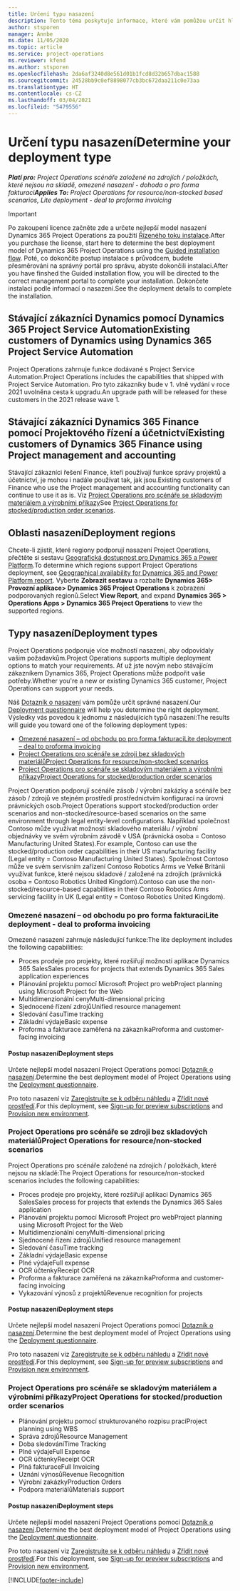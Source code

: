 ```yaml
---
title: Určení typu nasazení
description: Tento téma poskytuje informace, které vám pomůžou určit hlavní typ nasazení Project Operations pro vaši společnost.
author: stsporen
manager: Annbe
ms.date: 11/05/2020
ms.topic: article
ms.service: project-operations
ms.reviewer: kfend
ms.author: stsporen
ms.openlocfilehash: 2da6af3240d8e561d01b1fcd8d32b657dbac1588
ms.sourcegitcommit: 24528bb9c0ef8898077cb3bc672daa211c0e73aa
ms.translationtype: HT
ms.contentlocale: cs-CZ
ms.lasthandoff: 03/04/2021
ms.locfileid: "5479556"
---
```

# <a name="determine-your-deployment-type"></a><span data-ttu-id="3dac2-103">Určení typu nasazení</span><span class="sxs-lookup"><span data-stu-id="3dac2-103">Determine your deployment type</span></span>

<span data-ttu-id="3dac2-104">_**Platí pro:** Project Operations scénáře založené na zdrojích / položkách, které nejsou na skladě, omezené nasazení - dohoda o pro forma fakturaci_</span><span class="sxs-lookup"><span data-stu-id="3dac2-104">_**Applies To:** Project Operations for resource/non-stocked based scenarios, Lite deployment - deal to proforma invoicing_</span></span>

> [!IMPORTANT]
> <span data-ttu-id="3dac2-105">Po zakoupení licence začněte zde a určete nejlepší model nasazení Dynamics 365 Project Operations za použití [Řízeného toku instalace](https://aka.ms/provisionprojectoperations).</span><span class="sxs-lookup"><span data-stu-id="3dac2-105">After you purchase the license, start here to determine the best deployment model of Dynamics 365 Project Operations using the [Guided installation flow](https://aka.ms/provisionprojectoperations).</span></span>
> <span data-ttu-id="3dac2-106">Poté, co dokončíte postup instalace s průvodcem, budete přesměrováni na správný portál pro správu, abyste dokončili instalaci.</span><span class="sxs-lookup"><span data-stu-id="3dac2-106">After you have finshed the Guided installation flow, you will be directed to the correct management portal to complete your installation.</span></span> <span data-ttu-id="3dac2-107">Dokončete instalaci podle informací o nasazení.</span><span class="sxs-lookup"><span data-stu-id="3dac2-107">See the deployment details to complete the installation.</span></span>


## <a name="existing-customers-of-dynamics-using-dynamics-365-project-service-automation"></a><span data-ttu-id="3dac2-108">Stávající zákazníci Dynamics pomocí Dynamics 365 Project Service Automation</span><span class="sxs-lookup"><span data-stu-id="3dac2-108">Existing customers of Dynamics using Dynamics 365 Project Service Automation</span></span>
<span data-ttu-id="3dac2-109">Project Operations zahrnuje funkce dodávané s Project Service Automation.</span><span class="sxs-lookup"><span data-stu-id="3dac2-109">Project Operations includes the capabilities that shipped with Project Service Automation.</span></span> <span data-ttu-id="3dac2-110">Pro tyto zákazníky bude v 1. vlně vydání v roce 2021 uvolněna cesta k upgradu.</span><span class="sxs-lookup"><span data-stu-id="3dac2-110">An upgrade path will be released for these customers in the 2021 release wave 1.</span></span>

## <a name="existing-customers-of-dynamics-365-finance-using-project-management-and-accounting"></a><span data-ttu-id="3dac2-111">Stávající zákazníci Dynamics 365 Finance pomocí Projektového řízení a účetnictví</span><span class="sxs-lookup"><span data-stu-id="3dac2-111">Existing customers of Dynamics 365 Finance using Project management and accounting</span></span> 

<span data-ttu-id="3dac2-112">Stávající zákazníci řešení Finance, kteří používají funkce správy projektů a účetnictví, je mohou i nadále používat tak, jak jsou.</span><span class="sxs-lookup"><span data-stu-id="3dac2-112">Existing customers of Finance who use the Project management and accounting functionality can continue to use it as is.</span></span> <span data-ttu-id="3dac2-113">Viz [Project Operations pro scénáře se skladovým materiálem a výrobními příkazy](#pma)</span><span class="sxs-lookup"><span data-stu-id="3dac2-113">See [Project Operations for stocked/production order scenarios](#pma).</span></span>


## <a name="deployment-regions"></a><span data-ttu-id="3dac2-114">Oblasti nasazení</span><span class="sxs-lookup"><span data-stu-id="3dac2-114">Deployment regions</span></span>
<span data-ttu-id="3dac2-115">Chcete-li zjistit, které regiony podporují nasazení Project Operations, přečtěte si sestavu [ Geografická dostupnost pro Dynamics 365 a Power Platform](https://dynamics.microsoft.com/en-us/geographic-availability/).</span><span class="sxs-lookup"><span data-stu-id="3dac2-115">To determine which regions support Project Operations deployment, see [Geographical availability for Dynamics 365 and Power Platform report](https://dynamics.microsoft.com/en-us/geographic-availability/).</span></span> <span data-ttu-id="3dac2-116">Vyberte **Zobrazit sestavu** a rozbalte **Dynamics 365> Provozní aplikace> Dynamics 365 Project Operations** k zobrazení podporovaných regionů.</span><span class="sxs-lookup"><span data-stu-id="3dac2-116">Select **View Report**, and expand **Dynamics 365 > Operations Apps > Dynamics 365 Project Operations** to view the supported regions.</span></span>

## <a name="deployment-types"></a><span data-ttu-id="3dac2-117">Typy nasazení</span><span class="sxs-lookup"><span data-stu-id="3dac2-117">Deployment types</span></span>
<span data-ttu-id="3dac2-118">Project Operations podporuje více možností nasazení, aby odpovídaly vašim požadavkům.</span><span class="sxs-lookup"><span data-stu-id="3dac2-118">Project Operations supports multiple deployment options to match your requirements.</span></span> <span data-ttu-id="3dac2-119">Ať už jste novým nebo stávajícím zákazníkem Dynamics 365, Project Operations může podpořit vaše potřeby.</span><span class="sxs-lookup"><span data-stu-id="3dac2-119">Whether you're a new or existing Dynamics 365 customer, Project Operations can support your needs.</span></span>

<span data-ttu-id="3dac2-120">Náš [Dotazník o nasazení](https://aka.ms/provisionprojectoperations) vám pomůže určit správné nasazení.</span><span class="sxs-lookup"><span data-stu-id="3dac2-120">Our [Deployment questionnaire](https://aka.ms/provisionprojectoperations) will help you determine the right deployment.</span></span> <span data-ttu-id="3dac2-121">Výsledky vás povedou k jednomu z následujících typů nasazení:</span><span class="sxs-lookup"><span data-stu-id="3dac2-121">The results will guide you toward one of the following deployment types:</span></span>

- [<span data-ttu-id="3dac2-122">Omezené nasazení – od obchodu po pro forma fakturaci</span><span class="sxs-lookup"><span data-stu-id="3dac2-122">Lite deployment – deal to proforma invoicing</span></span>](#lite)
- [<span data-ttu-id="3dac2-123">Project Operations pro scénáře se zdroji bez skladových materiálů</span><span class="sxs-lookup"><span data-stu-id="3dac2-123">Project Operations for resource/non-stocked scenarios</span></span>](#integrated)
- [<span data-ttu-id="3dac2-124">Project Operations pro scénáře se skladovým materiálem a výrobními příkazy</span><span class="sxs-lookup"><span data-stu-id="3dac2-124">Project Operations for stocked/production order scenarios</span></span>](#pma)

<span data-ttu-id="3dac2-125">Project Operation podporují scénáře zásob / výrobní zakázky a scénáře bez zásob / zdrojů ve stejném prostředí prostřednictvím konfigurací na úrovni právnických osob.</span><span class="sxs-lookup"><span data-stu-id="3dac2-125">Project Operations support stocked/production order scenarios and non-stocked/resource-based scenarios on the same environment through legal entity-level configurations.</span></span> <span data-ttu-id="3dac2-126">Například společnost Contoso může využívat možnosti skladového materiálu / výrobní objednávky ve svém výrobním závodě v USA (právnická osoba = Contoso Manufacturing United States).</span><span class="sxs-lookup"><span data-stu-id="3dac2-126">For example, Contoso can use the stocked/production order capabilities in their US manufacturing facility (Legal entity = Contoso Manufacturing United States).</span></span> <span data-ttu-id="3dac2-127">Společnost Contoso může ve svém servisním zařízení Contoso Robotics Arms ve Velké Británii využívat funkce, které nejsou skladové / založené na zdrojích (právnická osoba = Contoso Robotics United Kingdom).</span><span class="sxs-lookup"><span data-stu-id="3dac2-127">Contoso can use the non-stocked/resource-based capabilities in their Contoso Robotics Arms servicing facility in UK (Legal entity = Contoso Robotics United Kingdom).</span></span>

### <a name="lite-deployment---deal-to-proforma-invoicing"></a><a  name="lite"></a><span data-ttu-id="3dac2-128">Omezené nasazení – od obchodu po pro forma fakturaci</span><span class="sxs-lookup"><span data-stu-id="3dac2-128">Lite deployment - deal to proforma invoicing</span></span>

<span data-ttu-id="3dac2-129">Omezené nasazení zahrnuje následující funkce:</span><span class="sxs-lookup"><span data-stu-id="3dac2-129">The lite deployment includes the following capabilities:</span></span>

- <span data-ttu-id="3dac2-130">Proces prodeje pro projekty, které rozšiřují možnosti aplikace Dynamics 365 Sales</span><span class="sxs-lookup"><span data-stu-id="3dac2-130">Sales process for projects that extends Dynamics 365 Sales application experiences</span></span>
- <span data-ttu-id="3dac2-131">Plánování projektu pomocí Microsoft Project pro web</span><span class="sxs-lookup"><span data-stu-id="3dac2-131">Project planning using Microsoft Project for the Web</span></span>
- <span data-ttu-id="3dac2-132">Multidimenzionální ceny</span><span class="sxs-lookup"><span data-stu-id="3dac2-132">Multi-dimensional pricing</span></span>
- <span data-ttu-id="3dac2-133">Sjednocené řízení zdrojů</span><span class="sxs-lookup"><span data-stu-id="3dac2-133">Unified resource management</span></span>
- <span data-ttu-id="3dac2-134">Sledování času</span><span class="sxs-lookup"><span data-stu-id="3dac2-134">Time tracking</span></span>
- <span data-ttu-id="3dac2-135">Základní výdaje</span><span class="sxs-lookup"><span data-stu-id="3dac2-135">Basic expense</span></span>
- <span data-ttu-id="3dac2-136">Proforma a fakturace zaměřená na zákazníka</span><span class="sxs-lookup"><span data-stu-id="3dac2-136">Proforma and customer-facing invoicing</span></span> 

#### <a name="deployment-steps"></a><span data-ttu-id="3dac2-137">Postup nasazení</span><span class="sxs-lookup"><span data-stu-id="3dac2-137">Deployment steps</span></span>
<span data-ttu-id="3dac2-138">Určete nejlepší model nasazení Project Operations pomocí [Dotazník o nasazení](https://aka.ms/provisionprojectoperations).</span><span class="sxs-lookup"><span data-stu-id="3dac2-138">Determine the best deployment model of Project Operations using the [Deployment questionnaire](https://aka.ms/provisionprojectoperations).</span></span>

<span data-ttu-id="3dac2-139">Pro toto nasazení viz [Zaregistrujte se k odběru náhledu](lite-preview-subscription-sign-up.md) a [Zřídit nové prostředí](lite-deployment.md).</span><span class="sxs-lookup"><span data-stu-id="3dac2-139">For this deployment, see [Sign-up for preview subscriptions](lite-preview-subscription-sign-up.md) and [Provision new environment](lite-deployment.md).</span></span> 


### <a name="project-operations-for-resourcenon-stocked-scenarios"></a><a name="integrated"></a><span data-ttu-id="3dac2-140">Project Operations pro scénáře se zdroji bez skladových materiálů</span><span class="sxs-lookup"><span data-stu-id="3dac2-140">Project Operations for resource/non-stocked scenarios</span></span>
<span data-ttu-id="3dac2-141">Project Operations pro scénáře založené na zdrojích / položkách, které nejsou na skladě:</span><span class="sxs-lookup"><span data-stu-id="3dac2-141">The Project Operations for resource/non-stocked scenarios includes the following capabilities:</span></span>
 
- <span data-ttu-id="3dac2-142">Proces prodeje pro projekty, které rozšiřují aplikaci Dynamics 365 Sales</span><span class="sxs-lookup"><span data-stu-id="3dac2-142">Sales process for projects that extends the Dynamics 365 Sales application</span></span>
- <span data-ttu-id="3dac2-143">Plánování projektu pomocí Microsoft Project pro web</span><span class="sxs-lookup"><span data-stu-id="3dac2-143">Project planning using Microsoft Project for the Web</span></span>
- <span data-ttu-id="3dac2-144">Multidimenzionální ceny</span><span class="sxs-lookup"><span data-stu-id="3dac2-144">Multi-dimensional pricing</span></span>
- <span data-ttu-id="3dac2-145">Sjednocené řízení zdrojů</span><span class="sxs-lookup"><span data-stu-id="3dac2-145">Unified resource management</span></span>
- <span data-ttu-id="3dac2-146">Sledování času</span><span class="sxs-lookup"><span data-stu-id="3dac2-146">Time tracking</span></span>
- <span data-ttu-id="3dac2-147">Základní výdaje</span><span class="sxs-lookup"><span data-stu-id="3dac2-147">Basic expense</span></span>
- <span data-ttu-id="3dac2-148">Plné výdaje</span><span class="sxs-lookup"><span data-stu-id="3dac2-148">Full expense</span></span>
- <span data-ttu-id="3dac2-149">OCR účtenky</span><span class="sxs-lookup"><span data-stu-id="3dac2-149">Receipt OCR</span></span>
- <span data-ttu-id="3dac2-150">Proforma a fakturace zaměřená na zákazníka</span><span class="sxs-lookup"><span data-stu-id="3dac2-150">Proforma and customer-facing invoicing</span></span> 
- <span data-ttu-id="3dac2-151">Vykazování výnosů z projektů</span><span class="sxs-lookup"><span data-stu-id="3dac2-151">Revenue recognition for projects</span></span>

#### <a name="deployment-steps"></a><span data-ttu-id="3dac2-152">Postup nasazení</span><span class="sxs-lookup"><span data-stu-id="3dac2-152">Deployment steps</span></span>
<span data-ttu-id="3dac2-153">Určete nejlepší model nasazení Project Operations pomocí [Dotazník o nasazení](https://aka.ms/provisionprojectoperations).</span><span class="sxs-lookup"><span data-stu-id="3dac2-153">Determine the best deployment model of Project Operations using the [Deployment questionnaire](https://aka.ms/provisionprojectoperations).</span></span>

<span data-ttu-id="3dac2-154">Pro toto nasazení viz [Zaregistrujte se k odběru náhledu](resource-sign-up-preview-subscription.md) a [Zřídit nové prostředí](resource-provision-new-environment.md).</span><span class="sxs-lookup"><span data-stu-id="3dac2-154">For this deployment, see [Sign-up for preview subscriptions](resource-sign-up-preview-subscription.md) and [Provision new environment](resource-provision-new-environment.md).</span></span> 


### <a name="project-operations-for-stockedproduction-order-scenarios"></a><a name="pma"></a><span data-ttu-id="3dac2-155">Project Operations pro scénáře se skladovým materiálem a výrobními příkazy</span><span class="sxs-lookup"><span data-stu-id="3dac2-155">Project Operations for stocked/production order scenarios</span></span>

- <span data-ttu-id="3dac2-156">Plánování projektu pomocí strukturovaného rozpisu prací</span><span class="sxs-lookup"><span data-stu-id="3dac2-156">Project planning using WBS</span></span>
- <span data-ttu-id="3dac2-157">Správa zdrojů</span><span class="sxs-lookup"><span data-stu-id="3dac2-157">Resource Management</span></span>
- <span data-ttu-id="3dac2-158">Doba sledování</span><span class="sxs-lookup"><span data-stu-id="3dac2-158">Time Tracking</span></span>
- <span data-ttu-id="3dac2-159">Plné výdaje</span><span class="sxs-lookup"><span data-stu-id="3dac2-159">Full Expense</span></span>
- <span data-ttu-id="3dac2-160">OCR účtenky</span><span class="sxs-lookup"><span data-stu-id="3dac2-160">Receipt OCR</span></span>
- <span data-ttu-id="3dac2-161">Plná fakturace</span><span class="sxs-lookup"><span data-stu-id="3dac2-161">Full Invoicing</span></span>
- <span data-ttu-id="3dac2-162">Uznání výnosů</span><span class="sxs-lookup"><span data-stu-id="3dac2-162">Revenue Recognition</span></span>
- <span data-ttu-id="3dac2-163">Výrobní zakázky</span><span class="sxs-lookup"><span data-stu-id="3dac2-163">Production Orders</span></span>
- <span data-ttu-id="3dac2-164">Podpora materiálů</span><span class="sxs-lookup"><span data-stu-id="3dac2-164">Materials support</span></span>

#### <a name="deployment-steps"></a><span data-ttu-id="3dac2-165">Postup nasazení</span><span class="sxs-lookup"><span data-stu-id="3dac2-165">Deployment steps</span></span>
<span data-ttu-id="3dac2-166">Určete nejlepší model nasazení Project Operations pomocí [Dotazník o nasazení](https://aka.ms/provisionprojectoperations).</span><span class="sxs-lookup"><span data-stu-id="3dac2-166">Determine the best deployment model of Project Operations using the [Deployment questionnaire](https://aka.ms/provisionprojectoperations).</span></span>

<span data-ttu-id="3dac2-167">Pro toto nasazení viz [Zaregistrujte se k odběru náhledu](https://docs.microsoft.com/dynamics365/fin-ops-core/dev-itpro/dev-tools/sign-up-preview-subscription?toc=/dynamics365/finance/toc.json) a [Zřídit nové prostředí](https://docs.microsoft.com/dynamics365/fin-ops-core/dev-itpro/deployment/deploy-demo-environment?toc=/dynamics365/finance/toc.json).</span><span class="sxs-lookup"><span data-stu-id="3dac2-167">For this deployment, see [Sign-up for preview subscriptions](https://docs.microsoft.com/dynamics365/fin-ops-core/dev-itpro/dev-tools/sign-up-preview-subscription?toc=/dynamics365/finance/toc.json) and [Provision new environment](https://docs.microsoft.com/dynamics365/fin-ops-core/dev-itpro/deployment/deploy-demo-environment?toc=/dynamics365/finance/toc.json).</span></span> 



[!INCLUDE[footer-include](../includes/footer-banner.md)]
